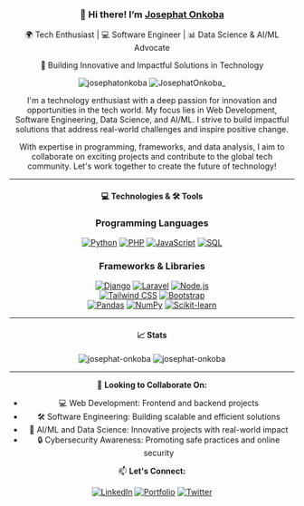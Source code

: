 <div align="center">
  <h3>👋 Hi there! I’m <a href="https://bold.pro/my/josephatonkoba-serembe-241021233704" target="_blank" rel="noreferrer">Josephat Onkoba</a></h3>
  <p>🌍 Tech Enthusiast | 💻 Software Engineer | 📊 Data Science & AI/ML Advocate</p>
  <p>🚀 Building Innovative and Impactful Solutions in Technology</p>
</div>

<div align="center">
  <img src="https://komarev.com/ghpvc/?username=josephatonkoba&label=Profile%20views&color=0e75b6&style=flat-square" alt="josephatonkoba" />
  <img src="https://img.shields.io/twitter/follow/JosephatOnkoba_?color=0e75b6&label=%20%20Follow%20%20&logo=twitter&logoColor=white&style=flat-square" alt="JosephatOnkoba_" />
</div>

<div align="center">
  <p>I'm a technology enthusiast with a deep passion for innovation and opportunities in the tech world. My focus lies in Web Development, Software Engineering, Data Science, and AI/ML. I strive to build impactful solutions that address real-world challenges and inspire positive change.</p>
  <p>With expertise in programming, frameworks, and data analysis, I aim to collaborate on exciting projects and contribute to the global tech community. Let's work together to create the future of technology!</p>
</div>

---

<div align="center">
  <h4>💻 Technologies & 🛠 Tools</h4>
  
### Programming Languages

[![Python](https://img.shields.io/badge/Python-3776AB?style=for-the-badge&logo=python&logoColor=white)](#) [![PHP](https://img.shields.io/badge/PHP-777BB4?style=for-the-badge&logo=php&logoColor=white)](#) [![JavaScript](https://img.shields.io/badge/JavaScript-F7DF1E?style=for-the-badge&logo=javascript&logoColor=black)](#) [![SQL](https://img.shields.io/badge/SQL-336791?style=for-the-badge&logo=postgresql&logoColor=white)](#)

### Frameworks & Libraries

[![Django](https://img.shields.io/badge/Django-092E20?style=for-the-badge&logo=django&logoColor=white)](#) [![Laravel](https://img.shields.io/badge/Laravel-FF2D20?style=for-the-badge&logo=laravel&logoColor=white)](#) [![Node.js](https://img.shields.io/badge/Node.js-339933?style=for-the-badge&logo=node.js&logoColor=white)](#)  
[![Tailwind CSS](https://img.shields.io/badge/Tailwind_CSS-06B6D4?style=for-the-badge&logo=tailwind-css&logoColor=white)](#) [![Bootstrap](https://img.shields.io/badge/Bootstrap-563D7C?style=for-the-badge&logo=bootstrap&logoColor=white)](#)  
[![Pandas](https://img.shields.io/badge/Pandas-150458?style=for-the-badge&logo=pandas&logoColor=white)](#) [![NumPy](https://img.shields.io/badge/NumPy-013243?style=for-the-badge&logo=numpy&logoColor=white)](#) [![Scikit-learn](https://img.shields.io/badge/Scikit--learn-F7931E?style=for-the-badge&logo=scikit-learn&logoColor=white)](#)

---

<h4>📈 Stats</h4>
<img src="https://github-readme-stats.vercel.app/api/top-langs/?username=josephat-onkoba&layout=compact&langs_count=8&theme=algolia" alt="josephat-onkoba" />
<img src="https://github-readme-stats.vercel.app/api?username=josephat-onkoba&show_icons=true&theme=algolia" alt="josephat-onkoba" />
</div>

---

<div align="center">
  <p>🤝 <strong>Looking to Collaborate On:</strong></p>
  <ul>
    <li>💻 Web Development: Frontend and backend projects</li>
    <li>🛠 Software Engineering: Building scalable and efficient solutions</li>
    <li>🤖 AI/ML and Data Science: Innovative projects with real-world impact</li>
    <li>🔒 Cybersecurity Awareness: Promoting safe practices and online security</li>
  </ul>
</div>

<div align="center">
  <p>📫 <strong>Let's Connect:</strong></p>
  <a href="https://www.linkedin.com/in/josephat-onkoba-984b6a226/" target="_blank" rel="noreferrer"><img src="https://img.shields.io/badge/LinkedIn-Josephat%20Onkoba-0077B5?style=for-the-badge&logo=linkedin&logoColor=white" alt="LinkedIn"></a>  
  <a href="https://bold.pro/my/josephatonkoba-serembe-241021233704" target="_blank" rel="noreferrer"><img src="https://img.shields.io/badge/Portfolio-Bold-000000?style=for-the-badge&logo=portfolio&logoColor=white" alt="Portfolio"></a>  
  <a href="https://x.com/JosephatOnkoba_" target="_blank" rel="noreferrer"><img src="https://img.shields.io/badge/Twitter-@JosephatOnkoba_-1DA1F2?style=for-the-badge&logo=twitter&logoColor=white" alt="Twitter"></a>
</div>
